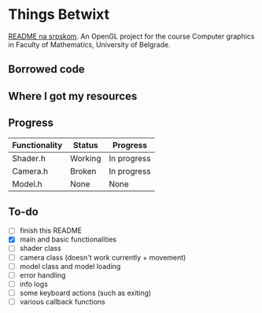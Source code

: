 # Things Betwixt
[README na srpskom](README-sr.md).
An OpenGL project for the course Computer graphics in Faculty of Mathematics, University of Belgrade.

## Borrowed code

## Where I got my resources

## Progress
| Functionality | Status  | Progress    |
| ------------- | ------- | ----------- |
| Shader.h      | Working | In progress |
| Camera.h      | Broken  | In progress |
| Model.h       | None    | None        |

## To-do
- [ ] finish this README
- [x] main and basic functionalities
- [ ] shader class
- [ ] camera class (doesn't work currently + movement)
- [ ] model class and model loading
- [ ] error handling
- [ ] info logs
- [ ] some keyboard actions (such as exiting)
- [ ] various callback functions
